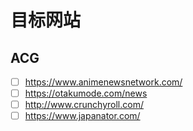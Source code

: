 # 目标网站
## ACG
* [ ] https://www.animenewsnetwork.com/
* [ ] https://otakumode.com/news
* [ ] http://www.crunchyroll.com/
* [ ] https://www.japanator.com/

